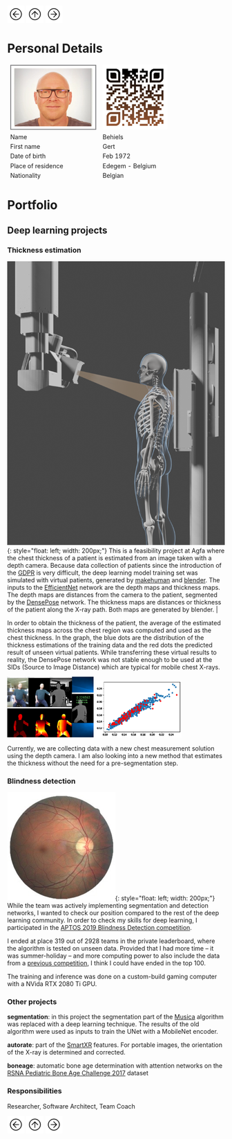 <a href="Portfolio.html"><img src="images/prev.png" width="40" height="40"></a>
<a href="index.html"><img src="images/back.png" width="40" height="40"></a>
<a href="Tomosynthesis.html"><img src="images/next.png" width="40" height="40"></a>

# Personal Details 

<table class="tg">
<thead>
  <tr>
    <td class="tg-73oq"><a href="https://gearlux.github.io/"><img src="images/Profile.png" width="200" height="150"></a></td>
    <td class="tg-73oq"><a href="https://gearlux.github.io/">
                        <img src="images/qr-code.png" width="150" height="150"></a></td>
  </tr>
  <tr>
    <td class="tg-73oq">Name</td>
    <td class="tg-73oq">Behiels</td>
  </tr>
  <tr>
    <td class="tg-73oq">First name</td>
    <td class="tg-73oq">Gert</td>
  </tr>
  <tr>
    <td class="tg-73oq">Date of birth</td>
    <td class="tg-73oq">Feb 1972</td>
  </tr>
  <tr>
    <td class="tg-73oq">Place of residence</td>
    <td class="tg-73oq">Edegem - Belgium</td>
  </tr>
  <tr>
    <td class="tg-73oq">Nationality</td>
    <td class="tg-73oq">Belgian</td>
  </tr>
</thead>
</table>

# Portfolio

## Deep learning projects

### Thickness estimation

![](images/blender.png){: style="float: left; width: 200px;"}
This is a feasibility project at Agfa where the chest thickness of a patient is estimated from an image taken with a depth camera. Because data collection of patients since the introduction of the 
[GDPR](https://en.wikipedia.org/wiki/General_Data_Protection_Regulation) 
is very difficult, the deep learning model training set was simulated with virtual patients, generated by 
[makehuman](http://www.makehumancommunity.org/) and 
[blender](https://www.blender.org/). 
The inputs to the 
[EfficientNet](https://arxiv.org/abs/1905.11946) 
network are the depth maps and thickness maps. 
The depth maps are distances from the camera to the patient, segmented by the [DensePose](http://densepose.org/) network.
The thickness maps are distances or thickness of the patient along the X-ray path. 
Both maps are generated by blender. |

In order to obtain the thickness of the patient, the average of the estimated thickness maps across the chest region was computed and used as the chest thickness. In the graph, the blue dots are the distribution of the thickness estimations of the training data and the red dots the predicted result of unseen virtual patients. While transferring these virtual results to reality, the DensePose network was not stable enough to be used at the SIDs (Source to Image Distance) which are typical for mobile chest X-rays. 

<img src="images/thickness.png" width="200">
<img src="images/thickness_chart.png" width="200">

Currently, we are collecting data with a new chest measurement solution using the depth camera. 
I am also looking into a new method that estimates the thickness without the need for a pre-segmentation step.

### Blindness detection

![](images/aptos.jpg){: style="float: left; width: 200px;"}
While the team was actively implementing segmentation and detection networks, 
I wanted to check our position compared to the rest of the deep learning community.
In order to check my skills for deep learning, I participated in the [APTOS 2019 Blindness Detection competition](https://www.kaggle.com/c/aptos2019-blindness-detection/overview). 

I ended at place 319 out of 2928 teams in the private leaderboard, where the algorithm is tested on unseen data. 
Provided that I had more time – it was summer-holiday – and more computing power to also include the data from a [previous competition](https://www.kaggle.com/c/diabetic-retinopathy-detection), I think I could have ended in the top 100. 

The training and inference was done on a custom-build gaming computer with a NVida RTX 2080 Ti GPU.

### Other projects

**segmentation**: in this project the segmentation part of the [Musica](https://medimg.agfa.com/main/musica/) algorithm was replaced with a deep learning technique. 
The results of the old algorithm were used as inputs to train the UNet with a MobileNet encoder.

**autorate**: part of the [SmartXR](https://medimg.agfa.com/main/direct-radiography/smartxr/) features. For portable images, the orientation of the X-ray is determined and corrected.

**boneage**: automatic bone age determination with attention networks on the [RSNA Pediatric Bone Age Challenge 2017](https://www.rsna.org/education/ai-resources-and-training/ai-image-challenge/rsna-pediatric-bone-age-challenge-2017) dataset

### Responsibilities
Researcher, Software Architect, Team Coach

<a href="Portfolio.html"><img src="images/prev.png" width="40" height="40"></a>
<a href="index.html"><img src="images/back.png" width="40" height="40"></a>
<a href="Tomosynthesis.html"><img src="images/next.png" width="40" height="40"></a>
